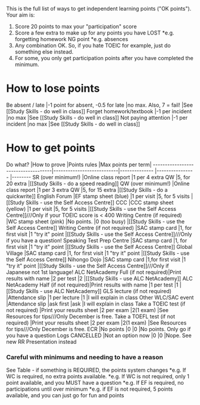 This is the full list of ways to get independent learning points ("OK points").
Your aim is:
1) Score 20 points to max your "participation" score
2) Score a few extra to make up for any points you have LOST
*e.g. forgetting homework NG point
*e.g. absences
3) Any combination OK. So, if you hate TOEIC for example, just do something else instead.
4) For some, you only get participation points after you have completed the minimum.


# How to lose points
Be absent / late                    |-1 point for absent, -0.5 for late |no max. Also, 7 = fail!                    |See [[Study Skills - do well in class]]
Forget homework/textbook            |-1 per incident                    |no max                                     |See [[Study Skills - do well in class]]
Not paying attention                |-1 per incident                    |no max                                     |See [[Study Skills - do well in class]]


# How to get points
Do what?                            |How to prove               |Points rules           |Max points per term|
------------------------------------|---------------------------|--------------         |----------------   |--------
SR (over minimum!)                  |Online class report        |1 per 4 extra QW       |5, for 20 extra    |[[Study Skills - do a speed reading]]
QW (over minimum!)                  |Online class report        |1 per 3 extra QW       |5, for 15 extra    |[[Study Skills - do a quickwrite]]
English Forum                       |EF stamp sheet (blue)      |1 per visit            |5, for 5 visits    |[[Study Skills - use the Self Access Centre]]
CCC                                 |CCC stamp sheet (yellow)   |1 per visit            |5, for 5 visits    |[[Study Skills - use the Self Access Centre]]///<red>Only if your TOEIC score is < 400</red>
Writing Centre (if required)        |WC stamp sheet (pink)      |No points.             |0 (too busy)       |[[Study Skills - use the Self Access Centre]]
Writing Centre (if not required)    |SAC stamp card             |1, for first visit     |1 "try it" point   |[[Study Skills - use the Self Access Centre]]///<red>Only if you have a question!</red>
Speaking Test Prep Centre           |SAC stamp card             |1, for first visit     |1 "try it" point   |[[Study Skills - use the Self Access Centre]]
Global Village                      |SAC stamp card             |1, for first visit     |1 "try it" point   |[[Study Skills - use the Self Access Centre]]
Nihongo Dojo                        |SAC stamp card             |1,for  first visit     |1 "try it" point   |[[Study Skills - use the Self Access Centre]]///<red>Only if Japanese not 1st language!</red>
ALC NetAcademy Full (if not required)|Print results with name    |2 per test             |2                 |[[Study Skills - use ALC NetAcademy]]
ALC NetAcademy Half (if not required)|Print results with name    |1 per test             |1                 |[[Study Skills - use ALC NetAcademy]]
GLS lecture  (if not required) 		 |Attendance slip            |1 per lecture          |1                 |I will explain in class
Other WLC/SAC event          		|Attendance slip            |ask first              |ask                |I will explain in class
Take a TOEIC test (if not required) |Print your results sheet   |2 per exam             |2(1 exam)          |See Resources for tips///Only December is free.
Take a TOEFL test (if not required) |Print your results sheet   |2 per exam             |2(1 exam)         	|See Resources for tips///Only December is free.
ECR                                 |No points                  |0                      |0                  |No points. <red>Only go if you have a question</red>
Logs CANCELLED     					|Not an option now         	|0       				|0 			    	|Nope. See new RR Presentation instead


### Careful with minimums and needing to have a reason
<red>See Table - if something is REQUIRED, the points system changes</red>
*e.g. If WC is required, no extra points available.
*e.g. If WC is not required, only 1 point available, and you MUST have a question
*e.g. If EF is required, no participations until over minimum
*e.g. if EF is not required, 5 points available, and you can just go for fun and points
